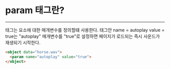 # param 태그란?
***
<param>태그는 <object>요소에 대한 매개변수를 정의할떄 사용한다.
<param> 태그안 name = autoplay value = true는
"autoplay" 매개변수를 "true"로 설정하면 페이지가 로드되는 즉시 사운드가 재생되기 시작한다.

```html
<object data="horse.wav">
  <param name="autoplay" value="true">
</object>
```
